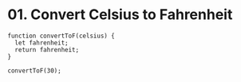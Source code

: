 # 01. Convert Celsius to Fahrenheit
```
function convertToF(celsius) {
  let fahrenheit;
  return fahrenheit;
}

convertToF(30);
```
